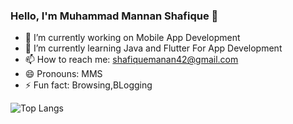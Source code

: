 ### Hello, I'm Muhammad Mannan Shafique 👋

- 🔭 I’m currently working on Mobile App Development
- 🌱 I’m currently learning Java and Flutter For App Development
- 📫 How to reach me: shafiquemanan42@gmail.com
- 😄 Pronouns: MMS
- ⚡ Fun fact: Browsing,BLogging 

![Top Langs](https://github-readme-stats.vercel.app/api/top-langs/?username=mannanshafique&theme=dark&layout=compact)
